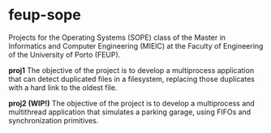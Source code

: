 # feup-sope

Projects for the Operating Systems (SOPE) class of the Master in Informatics and Computer Engineering  (MIEIC) at the Faculty of Engineering of the University of Porto (FEUP).

**proj1**
The objective of the project is to develop a multiprocess application that can detect duplicated files in a filesystem, replacing those duplicates with a hard link to the oldest file.

**proj2 (WIP!)**
The objective of the project is to develop a multiprocess and multithread application that simulates a parking garage, using FIFOs and synchronization primitives.
